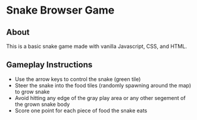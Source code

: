 # Snake Browser Game
## About
This is a basic snake game made with vanilla Javascript, CSS, and HTML. 
## Gameplay Instructions
- Use the arrow keys to control the snake (green tile)
- Steer the snake into the food tiles (randomly spawning around the map) to grow snake
- Avoid hitting any edge of the gray play area or any other segement of the grown snake body
- Score one point for each piece of food the snake eats
